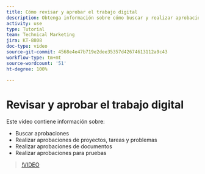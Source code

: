 ```yaml
---
title: Cómo revisar y aprobar el trabajo digital
description: Obtenga información sobre cómo buscar y realizar aprobaciones para proyectos, tareas, problemas, documentos y pruebas.
activity: use
type: Tutorial
team: Technical Marketing
jira: KT-8808
doc-type: video
source-git-commit: 4568e4e47b719e2dee35357d42674613112a9c43
workflow-type: tm+mt
source-wordcount: '51'
ht-degree: 100%

---
```


# Revisar y aprobar el trabajo digital

Este vídeo contiene información sobre:

* Buscar aprobaciones
* Realizar aprobaciones de proyectos, tareas y problemas
* Realizar aprobaciones de documentos
* Realizar aprobaciones para pruebas

>[!VIDEO](https://video.tv.adobe.com/v/3444949/?quality=12&learn=on&enablevpops&captions=spa)

<!--
learn more URLS
Approving work
Home area for Reviewers
Guides
Home overview for Reviewers
Issue page overview
-->